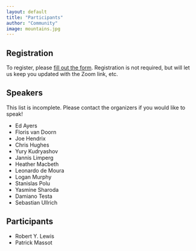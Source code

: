 ```yaml
---
layout: default
title: "Participants"
author: "Community"
image: mountains.jpg
---
```


## Registration

To register, please [fill out the form](https://forms.gle/a9x51G6oWebqseEf9).
Registration is not required, but will let us keep you updated with the Zoom link, etc.

## Speakers

This list is incomplete. Please contact the organizers if you would like to speak!

* Ed Ayers
* Floris van Doorn
* Joe Hendrix
* Chris Hughes
* Yury Kudryashov
* Jannis Limperg
* Heather Macbeth
* Leonardo de Moura
* Logan Murphy
* Stanislas Polu
* Yasmine Sharoda
* Damiano Testa
* Sebastian Ullrich

## Participants

* Robert Y. Lewis
* Patrick Massot
